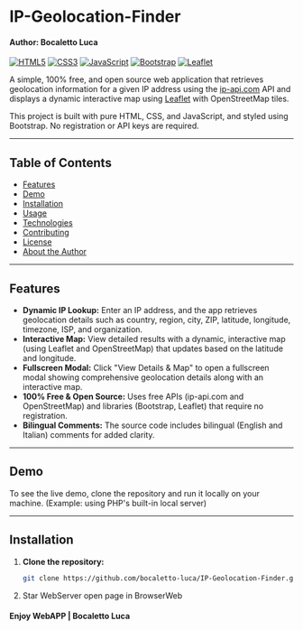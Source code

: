 # IP-Geolocation-Finder
#### Author: Bocaletto Luca

[![HTML5](https://img.shields.io/badge/HTML5-E34F26?logo=html5&style=flat-square)](https://developer.mozilla.org/en-US/docs/Web/HTML)
[![CSS3](https://img.shields.io/badge/CSS3-1572B6?logo=css3&style=flat-square)](https://developer.mozilla.org/en-US/docs/Web/CSS)
[![JavaScript](https://img.shields.io/badge/JavaScript-F7DF1E?logo=javascript&style=flat-square)](https://developer.mozilla.org/en-US/docs/Web/JavaScript)
[![Bootstrap](https://img.shields.io/badge/Bootstrap-7952B3?logo=bootstrap&logoColor=white&style=flat-square)](https://getbootstrap.com/)
[![Leaflet](https://img.shields.io/badge/Leaflet-01A68C?logo=leaflet&style=flat-square)](https://leafletjs.com/)

A simple, 100% free, and open source web application that retrieves geolocation information for a given IP address using the [ip-api.com](http://ip-api.com/) API and displays a dynamic interactive map using [Leaflet](https://leafletjs.com/) with OpenStreetMap tiles.

This project is built with pure HTML, CSS, and JavaScript, and styled using Bootstrap. No registration or API keys are required.

---

## Table of Contents

- [Features](#features)
- [Demo](#demo)
- [Installation](#installation)
- [Usage](#usage)
- [Technologies](#technologies)
- [Contributing](#contributing)
- [License](#license)
- [About the Author](#about-the-author)

---

## Features

- **Dynamic IP Lookup:** Enter an IP address, and the app retrieves geolocation details such as country, region, city, ZIP, latitude, longitude, timezone, ISP, and organization.
- **Interactive Map:** View detailed results with a dynamic, interactive map (using Leaflet and OpenStreetMap) that updates based on the latitude and longitude.
- **Fullscreen Modal:** Click "View Details & Map" to open a fullscreen modal showing comprehensive geolocation details along with an interactive map.
- **100% Free & Open Source:** Uses free APIs (ip-api.com and OpenStreetMap) and libraries (Bootstrap, Leaflet) that require no registration.
- **Bilingual Comments:** The source code includes bilingual (English and Italian) comments for added clarity.

---

## Demo

To see the live demo, clone the repository and run it locally on your machine. (Example: using PHP's built-in local server)

---

## Installation

1. **Clone the repository:**

   ```bash
   git clone https://github.com/bocaletto-luca/IP-Geolocation-Finder.git
2. Star WebServer open page in BrowserWeb

#### Enjoy WebAPP | Bocaletto Luca
